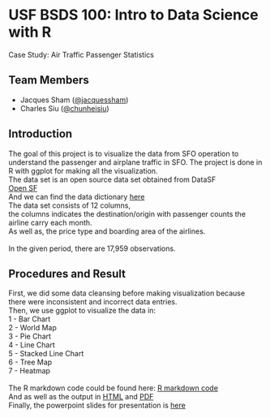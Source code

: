 # USF BSDS 100: Intro to Data Science with R
Case Study: Air Traffic Passenger Statistics

## Team Members
* Jacques Sham ([@jacquessham](https://github.com/jacquessham))
* Charles Siu ([@chunheisiu](https://github.com/chunheisiu))

## Introduction
The goal of this project is to visualize the data from SFO operation to understand the passenger and airplane traffic in SFO. The project is done in R with ggplot for making all the visualization. <br>
The data set is an open source data set obtained from DataSF<br>
<a href="https://datasf.org/opendata/">Open SF</a>
<br>
And we can find the data dictionary [here](DataSF_Data_Dictionary_for_Air_Traffic_Passenger_Statistics.pdf)
<br>
The data set consists of 12 columns,<br>
the columns indicates the destination/origin with passenger counts the airline carry each month.<br>
As well as, the price type and boarding area of the airlines.<br>
<br>
In the given period, there are 17,959 observations.

## Procedures and Result
First, we did some data cleansing before making visualization because there were inconsistent and incorrect data entries.<br>
Then, we use ggplot to visualize the data in:<br>
1 - Bar Chart<br>
2 - World Map<br>
3 - Pie Chart<br>
4 - Line Chart<br>
5 - Stacked Line Chart<br>
6 - Tree Map<br>
7 - Heatmap<br>
<br>
The R markdown code could be found here: [R markdown code](CaseStudy.Rmd)<br>
And as well as the output in [HTML](CaseStudy.html) and [PDF](CaseStudy.pdf)<br>
Finally, the powerpoint slides for presentation is [here](CaseStudy_Sham_Siu.pdf)<br>
